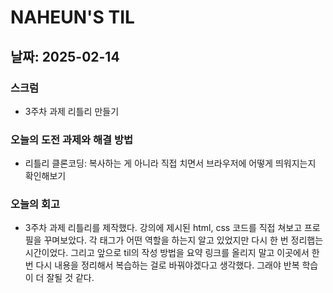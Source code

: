# NAHEUN'S TIL 

## 날짜: 2025-02-14

### 스크럼
- 3주차 과제 리틀리 만들기

### 오늘의 도전 과제와 해결 방법
- 리틀리 클론코딩: 복사하는 게 아니라 직접 치면서 브라우저에 어떻게 띄워지는지 확인해보기

### 오늘의 회고
- 3주차 과제 리틀리를 제작했다. 강의에 제시된 html, css 코드를 직접 쳐보고 프로필을 꾸며보았다. 각 태그가 어떤 역할을 하는지 알고 있었지만 다시 한 번 정리햅는 시간이었다. 그리고 앞으로 til의 작성 방법을 요약 링크를 올리지 말고 이곳에서 한 번 다시 내용을 정리해서 복습하는 걸로 바꿔야겠다고 생각했다. 그래야 반복 학습이 더 잘될 것 같다.

